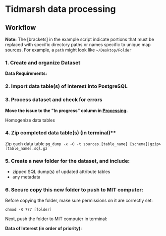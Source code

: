# Tidmarsh data processing

## Workflow
**Note:** The [brackets] in the example script indicate portions that must be replaced with specific directory paths or names specific to unique map sources. For example, a `path` might look like `~/Desktop/Folder`

### 1. Create and organize Dataset

**Data Requirements:** 
 
### 2. Import data table(s) of interest into PostgreSQL

### 3. Process dataset and check for errors

**Move the issue to the "In progress" column in [Processing](https://github.com/UW-Macrostrat/burwell-processing/projects/1).**

Homogenize data tables
  
### 4. Zip completed data table(s) (in terminal)**
Zip each data table
`pg_dump -x -O -t sources.[table_name] [schema]|gzip>[table_name].sql.gz`
  
### 5. Create a new folder for the dataset, and include:
   + zipped SQL dump(s) of updated attribute tables
   + any metadata
   
### 6. Secure copy this new folder to push to MIT computer:
Before copying the folder, make sure permissions on it are correctly set:

`
chmod -R 777 [folder]
`

Next, push the folder to MIT computer in terminal:   

**Data of Interest (in order of priority):**

